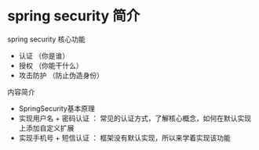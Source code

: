 # spring security 简介

spring security 核心功能

* 认证 （你是谁）
* 授权 （你能干什么）
* 攻击防护 （防止伪造身份）

内容简介
* SpringSecurity基本原理
* 实现用户名 + 密码认证 ： 常见的认证方式，了解核心概念，如何在默认实现上添加自定义扩展
* 实现手机号 + 短信认证 ： 框架没有默认实现，所以来学着实现该功能
